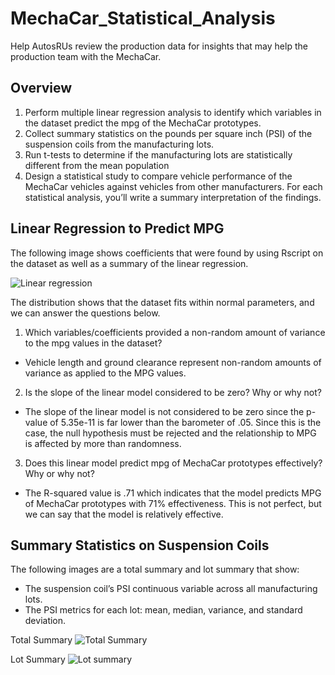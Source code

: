 # MechaCar_Statistical_Analysis 

Help AutosRUs review the production data for insights that may help the production team with the MechaCar.

## Overview

1. Perform multiple linear regression analysis to identify which variables in the dataset predict the mpg of the MechaCar prototypes.
2. Collect summary statistics on the pounds per square inch (PSI) of the suspension coils from the manufacturing lots.
3. Run t-tests to determine if the manufacturing lots are statistically different from the mean population
4. Design a statistical study to compare vehicle performance of the MechaCar vehicles against vehicles from other manufacturers. For each statistical analysis, you’ll write a summary interpretation of the findings.

## Linear Regression to Predict MPG

The following image shows coefficients that were found by using Rscript on the dataset as well as a summary of the linear regression.

![Linear regression](https://user-images.githubusercontent.com/100809925/173847545-bb87cfb3-beba-49e1-884a-1fc345fbb9fe.jpeg)

The distribution shows that the dataset fits within normal parameters, and we can answer the questions below.

1. Which variables/coefficients provided a non-random amount of variance to the mpg values in the dataset?
  - Vehicle length and ground clearance represent non-random amounts of variance as applied to the MPG values.
2. Is the slope of the linear model considered to be zero? Why or why not?
  - The slope of the linear model is not considered to be zero since the p-value of 5.35e-11 is far lower than the barometer of .05.  Since this is the case, the null hypothesis must be rejected and the relationship to MPG is affected by more than randomness.  
3. Does this linear model predict mpg of MechaCar prototypes effectively? Why or why not?
  - The R-squared value is .71 which indicates that the model predicts MPG of MechaCar prototypes with 71% effectiveness.  This is not perfect, but we can say that the model is relatively effective.

## Summary Statistics on Suspension Coils

The following images are a total summary and lot summary that show:
  - The suspension coil’s PSI continuous variable across all manufacturing lots.
  - The PSI metrics for each lot: mean, median, variance, and standard deviation.

Total Summary
![Total Summary](https://user-images.githubusercontent.com/100809925/173854445-31b83e2a-6fdc-4c09-937a-ef3e5ce3ea39.jpeg)

Lot Summary
![Lot summary](https://user-images.githubusercontent.com/100809925/173854502-7f9acede-cb7d-44a0-a92a-67ab6322cc19.jpeg)


